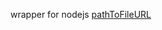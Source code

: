 wrapper for nodejs [pathToFileURL](https://nodejs.org/docs/latest-v20.x/api/url.html#urlpathtofileurlpath-options)
